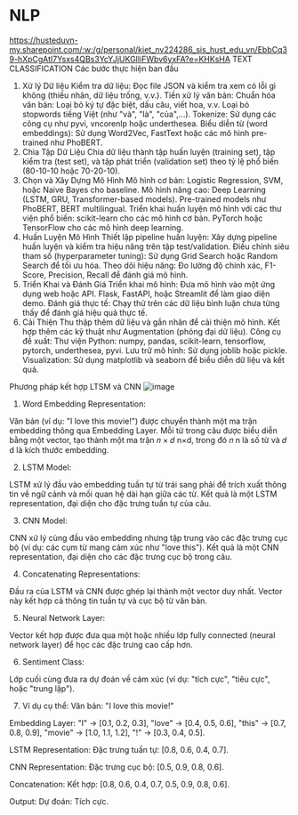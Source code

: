# NLP
https://husteduvn-my.sharepoint.com/:w:/g/personal/kiet_nv224286_sis_hust_edu_vn/EbbCq39-hXpCgAtI7Ysxs4QBs3YcYJjUKGIliFWbv6yxFA?e=KHKsHA
TEXT CLASSIFICATION
Các bước thực hiện ban đầu
1. Xử lý Dữ liệu
Kiểm tra dữ liệu: Đọc file JSON và kiểm tra xem có lỗi gì không (thiếu nhãn, dữ liệu trống, v.v.).
Tiền xử lý văn bản:
Chuẩn hóa văn bản: Loại bỏ ký tự đặc biệt, dấu câu, viết hoa, v.v.
Loại bỏ stopwords tiếng Việt (như "và", "là", "của",...).
Tokenize: Sử dụng các công cụ như pyvi, vncorenlp hoặc underthesea.
Biểu diễn từ (word embeddings): Sử dụng Word2Vec, FastText hoặc các mô hình pre-trained như PhoBERT.
2. Chia Tập Dữ Liệu
Chia dữ liệu thành tập huấn luyện (training set), tập kiểm tra (test set), và tập phát triển (validation set) theo tỷ lệ phổ biến (80-10-10 hoặc 70-20-10).
3. Chọn và Xây Dựng Mô Hình
Mô hình cơ bản:
Logistic Regression, SVM, hoặc Naive Bayes cho baseline.
Mô hình nâng cao:
Deep Learning (LSTM, GRU, Transformer-based models).
Pre-trained models như PhoBERT, BERT multilingual.
Triển khai huấn luyện mô hình với các thư viện phổ biến:
scikit-learn cho các mô hình cơ bản.
PyTorch hoặc TensorFlow cho các mô hình deep learning.
4. Huấn Luyện Mô Hình
Thiết lập pipeline huấn luyện:
Xây dựng pipeline huấn luyện và kiểm tra hiệu năng trên tập test/validation.
Điều chỉnh siêu tham số (hyperparameter tuning):
Sử dụng Grid Search hoặc Random Search để tối ưu hóa.
Theo dõi hiệu năng:
Đo lường độ chính xác, F1-Score, Precision, Recall để đánh giá mô hình.
5. Triển Khai và Đánh Giá
Triển khai mô hình: Đưa mô hình vào một ứng dụng web hoặc API.
Flask, FastAPI, hoặc Streamlit để làm giao diện demo.
Đánh giá thực tế: Chạy thử trên các dữ liệu bình luận chưa từng thấy để đánh giá hiệu quả thực tế.
6. Cải Thiện
Thu thập thêm dữ liệu và gắn nhãn để cải thiện mô hình.
Kết hợp thêm các kỹ thuật như Augmentation (phóng đại dữ liệu).
Công cụ đề xuất:
Thư viện Python: numpy, pandas, scikit-learn, tensorflow, pytorch, underthesea, pyvi.
Lưu trữ mô hình: Sử dụng joblib hoặc pickle.
Visualization: Sử dụng matplotlib và seaborn để biểu diễn dữ liệu và kết quả.


Phương pháp kết hợp LTSM và CNN
![image](https://github.com/user-attachments/assets/ce28c589-3d60-4456-85d2-027b2fed354c)
1. Word Embedding Representation:

Văn bản (ví dụ: "I love this movie!") được chuyển thành một ma trận embedding thông qua Embedding Layer.
Mỗi từ trong câu được biểu diễn bằng một vector, tạo thành một ma trận 
𝑛
×
𝑑
n×d, trong đó 
𝑛
n là số từ và 
𝑑
d là kích thước embedding.

2. LSTM Model:

LSTM xử lý đầu vào embedding tuần tự từ trái sang phải để trích xuất thông tin về ngữ cảnh và mối quan hệ dài hạn giữa các từ.
Kết quả là một LSTM representation, đại diện cho đặc trưng tuần tự của câu.

3. CNN Model:

CNN xử lý cùng đầu vào embedding nhưng tập trung vào các đặc trưng cục bộ (ví dụ: các cụm từ mang cảm xúc như "love this").
Kết quả là một CNN representation, đại diện cho các đặc trưng cục bộ trong câu.

4. Concatenating Representations:

Đầu ra của LSTM và CNN được ghép lại thành một vector duy nhất. Vector này kết hợp cả thông tin tuần tự và cục bộ từ văn bản.

5. Neural Network Layer:

Vector kết hợp được đưa qua một hoặc nhiều lớp fully connected (neural network layer) để học các đặc trưng cao cấp hơn.

6. Sentiment Class:

Lớp cuối cùng đưa ra dự đoán về cảm xúc (ví dụ: "tích cực", "tiêu cực", hoặc "trung lập").

7. Ví dụ cụ thể:
Văn bản: "I love this movie!"

Embedding Layer:
"I" → [0.1, 0.2, 0.3], "love" → [0.4, 0.5, 0.6], "this" → [0.7, 0.8, 0.9], "movie" → [1.0, 1.1, 1.2], "!" → [0.3, 0.4, 0.5].

LSTM Representation:
Đặc trưng tuần tự: [0.8, 0.6, 0.4, 0.7].

CNN Representation:
Đặc trưng cục bộ: [0.5, 0.9, 0.8, 0.6].

Concatenation:
Kết hợp: [0.8, 0.6, 0.4, 0.7, 0.5, 0.9, 0.8, 0.6].

Output:
Dự đoán: Tích cực.

